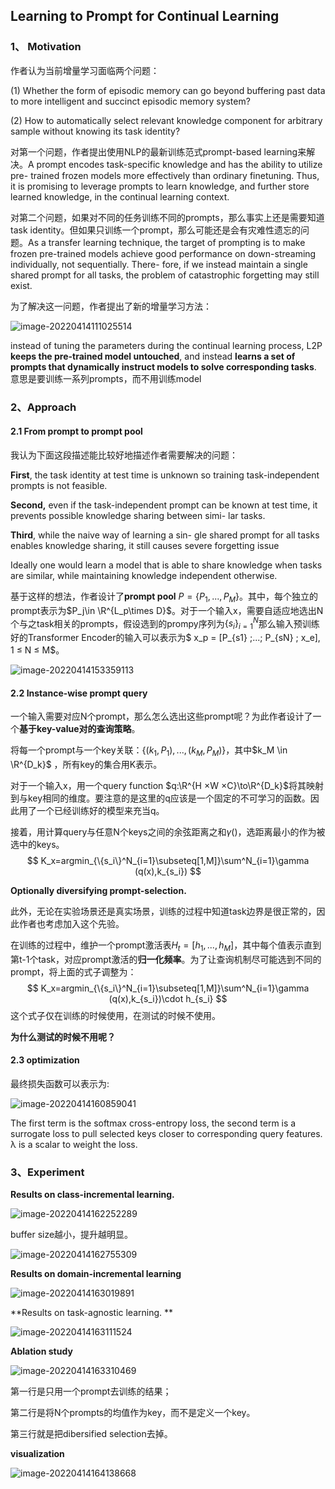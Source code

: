 ## Learning to Prompt for Continual Learning

### 1、 Motivation

作者认为当前增量学习面临两个问题：

 (1) Whether the form of episodic memory can go beyond buffering past data to more intelligent and succinct episodic memory system? 

(2) How to automatically select relevant knowledge component for arbitrary sample without knowing its task identity?

对第一个问题，作者提出使用NLP的最新训练范式prompt-based learning来解决。A prompt encodes task-specific knowledge and has the ability to utilize pre- trained frozen models more effectively than ordinary finetuning. Thus, it is promising to leverage prompts to learn knowledge, and further store learned knowledge, in the continual learning context.

对第二个问题，如果对不同的任务训练不同的prompts，那么事实上还是需要知道task identity。但如果只训练一个prompt，那么可能还是会有灾难性遗忘的问题。As a transfer learning technique, the target of prompting is to make frozen pre-trained models achieve good performance on down-streaming individually, not sequentially. There- fore, if we instead maintain a single shared prompt for all tasks, the problem of catastrophic forgetting may still exist.

为了解决这一问题，作者提出了新的增量学习方法：

![image-20220414111025514](./img/image-20220414111025514.png)

instead of tuning the parameters during the continual learning process, L2P **keeps the pre-trained model untouched**, and instead **learns a set of prompts that dynamically instruct models to solve corresponding tasks**. 意思是要训练一系列prompts，而不用训练model

### 2、Approach

#### 2.1 From prompt to prompt pool

我认为下面这段描述能比较好地描述作者需要解决的问题：

**First**, the task identity at test time is unknown so training task-independent prompts is not feasible. 

**Second,** even if the task-independent prompt can be known at test time, it prevents possible knowledge sharing between simi- lar tasks. 

**Third**, while the naive way of learning a sin- gle shared prompt for all tasks enables knowledge sharing, it still causes severe forgetting issue 

Ideally one would learn a model that is able to share knowledge when tasks are similar, while maintaining knowledge independent otherwise.

基于这样的想法，作者设计了**prompt pool** $P=\{P_1,...,P_M\}$。其中，每个独立的prompt表示为$P_j\in \R^{L_p\times D}$。对于一个输入x，需要自适应地选出N个与之task相关的prompts，假设选到的prompy序列为$\{s_i\}^N_{i=1}$那么输入预训练好的Transformer Encoder的输入可以表示为$ x_p = [P_{s1} ;...; P_{sN} ; x_e], 1 ≤ N ≤ M$。

![image-20220414153359113](./img/image-20220414153359113.png)

#### 2.2 Instance-wise prompt query

一个输入需要对应N个prompt，那么怎么选出这些prompt呢？为此作者设计了一个**基于key-value对的查询策略**。

将每一个prompt与一个key关联：$\{(k_1,P_1),...,(k_M,P_M)\}$，其中$k_M \in \R^{D_k}$ ，所有key的集合用K表示。

对于一个输入x，用一个query function $q:\R^{H ×W ×C}\to\R^{D_k}$将其映射到与key相同的维度。要注意的是这里的q应该是一个固定的不可学习的函数。因此用了一个已经训练好的模型来充当q。

接着，用计算query与任意N个keys之间的余弦距离之和$\gamma ()$，选距离最小的作为被选中的keys。
$$
K_x=argmin_{\{s_i\}^N_{i=1}\subseteq[1,M]}\sum^N_{i=1}\gamma (q(x),k_{s_i})
$$


**Optionally diversifying prompt-selection.**

此外，无论在实验场景还是真实场景，训练的过程中知道task边界是很正常的，因此作者也考虑加入这个先验。

在训练的过程中，维护一个prompt激活表$H_t=[h_1,...,h_M]$，其中每个值表示直到第t-1个task，对应prompt激活的**归一化频率**。为了让查询机制尽可能选到不同的prompt，将上面的式子调整为：
$$
K_x=argmin_{\{s_i\}^N_{i=1}\subseteq[1,M]}\sum^N_{i=1}\gamma (q(x),k_{s_i})\cdot  h_{s_i}
$$
这个式子仅在训练的时候使用，在测试的时候不使用。

**为什么测试的时候不用呢？**

#### 2.3 optimization

最终损失函数可以表示为:

![image-20220414160859041](./img/image-20220414160859041.png)

 The first term is the softmax cross-entropy loss, the second term is a surrogate loss to pull selected keys closer to corresponding query features. λ is a scalar to weight the loss.

### 3、Experiment

**Results on class-incremental learning.**

![image-20220414162252289](./img/image-20220414162252289.png)

buffer size越小，提升越明显。

![image-20220414162755309](./img/image-20220414162755309.png)

**Results on domain-incremental learning**

![image-20220414163019891](./img/image-20220414163019891.png)

**Results on task-agnostic learning. **

![image-20220414163111524](./img/image-20220414163111524.png)

**Ablation study**

![image-20220414163310469](./img/image-20220414163310469.png)

第一行是只用一个prompt去训练的结果；

第二行是将N个prompts的均值作为key，而不是定义一个key。

第三行就是把dibersified selection去掉。

**visualization**

![image-20220414164138668](./img/image-20220414164138668.png)
